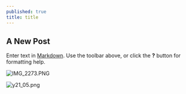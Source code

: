 ```yaml
---
published: true
title: title
---
```

## A New Post

Enter text in [Markdown](http://daringfireball.net/projects/markdown/). Use the toolbar above, or click the **?** button for formatting help.


![IMG_2273.PNG]({{site.baseurl}}/projects/_posts/IMG_2273.PNG)

![y21_05.png]({{site.baseurl}}/images/y21_05.png)



